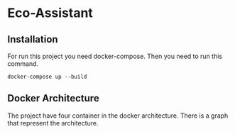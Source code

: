 # Eco-Assistant

## Installation 
For run this project you need docker-compose.
Then you need to run this command. 

```shell
docker-compose up --build
```

## Docker Architecture 

The project have four container in the docker architecture. There is a graph that represent the architecture.
